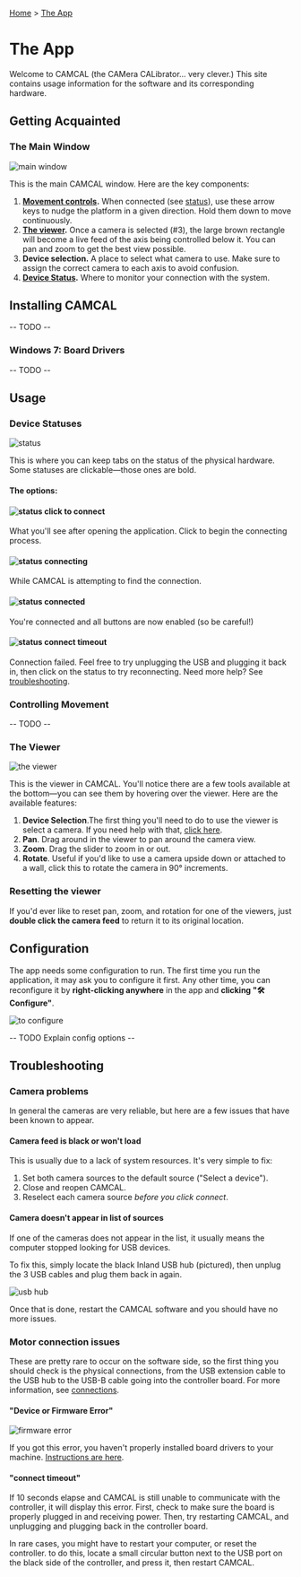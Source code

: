 [Home](./) > [The App](#)

# The App

Welcome to CAMCAL (the CAMera CALibrator... very clever.) This site contains usage information for the software and its corresponding hardware.

## Getting Acquainted

### The Main Window

![main window](img/lQ5eX5t.png)

This is the main CAMCAL window. Here are the key components:

1. **[Movement controls](#controlling-movement).** When connected (see [status](#device-statuses)), use these arrow keys to nudge the platform in a given direction. Hold them down to move continuously.
1. **[The viewer](#the-viewer).** Once a camera is selected (#3), the large brown rectangle will become a live feed of the axis being controlled below it. You can pan and zoom to get the best view possible.
1. **Device selection.** A place to select what camera to use. Make sure to assign the correct camera to each axis to avoid confusion.
1. **[Device Status](#device-statuses).** Where to monitor your connection with the system.

## Installing CAMCAL

-- TODO --

### Windows 7: Board Drivers

-- TODO --

## Usage

### Device Statuses

![status](img/pIQjlL4.png)

This is where you can keep tabs on the status of the physical hardware. Some statuses are clickable&mdash;those ones are bold.

#### The options:

#### ![status click to connect](img/0iDCY3F.png)

What you'll see after opening the application. Click to begin the connecting process.

#### ![status connecting](img/B9FYCLK.png)

While CAMCAL is attempting to find the connection.

#### ![status connected](img/V6Ph7SV.png)

You're connected and all buttons are now enabled (so be careful!)

#### ![status connect timeout](img/OSkpH0q.png)

Connection failed. Feel free to try unplugging the USB and plugging it back in, then click on the status to try reconnecting. Need more help? See [troubleshooting](#troubleshooting).

### Controlling Movement

-- TODO --

### The Viewer

![the viewer](img/viewer.png)

This is the viewer in CAMCAL. You'll notice there are a few tools available at the bottom&mdash;you can see them by hovering over the viewer. Here are the available features:

1. **Device Selection**.The first thing you'll need to do to use the viewer is select a camera. If you need help with that, [click here](using-camcal#choosing-camera-sources).
1. **Pan**. Drag around in the viewer to pan around the camera view.
1. **Zoom**. Drag the slider to zoom in or out.
1. **Rotate**. Useful if you'd like to use a camera upside down or attached to a wall, click this to rotate the camera in 90&deg; increments.

### Resetting the viewer

If you'd ever like to reset pan, zoom, and rotation for one of the viewers, just **double click the camera feed** to return it to its original location.

## Configuration

The app needs some configuration to run. The first time you run the application, it may ask you to configure it first. Any other time, you can reconfigure it by **right-clicking anywhere** in the app and **clicking "🛠 Configure"**.

![to configure](img/UrJpJ7H.png)

-- TODO Explain config options --

## Troubleshooting

### Camera problems

In general the cameras are very reliable, but here are a few issues that have been known to appear.

#### Camera feed is black or won't load

This is usually due to a lack of system resources. It's very simple to fix:

1. Set both camera sources to the default source ("Select a device").
1. Close and reopen CAMCAL.
1. Reselect each camera source _before you click connect_.

#### Camera doesn't appear in list of sources

If one of the cameras does not appear in the list, it usually means the computer stopped looking for USB devices.

To fix this, simply locate the black Inland USB hub (pictured), then unplug the 3 USB cables and plug them back in again.

![usb hub](img/usb-hub.png)

Once that is done, restart the CAMCAL software and you should have no more issues.

### Motor connection issues

These are pretty rare to occur on the software side, so the first thing you should check is the physical connections, from the USB extension cable to the USB hub to the USB-B cable going into the controller board. For more information, see [connections](electronics#connections).

#### "Device or Firmware Error"

![firmware error](img/conn-error.png)

If you got this error, you haven't properly installed board drivers to your machine. [Instructions are here](#windows-7-board-drivers).

#### "connect timeout"

If 10 seconds elapse and CAMCAL is still unable to communicate with the controller, it will display this error. First, check to make sure the board is properly plugged in and receiving power. Then, try restarting CAMCAL, and unplugging and plugging back in the controller board.

In rare cases, you might have to restart your computer, or reset the controller. to do this, locate a small circular button next to the USB port on the black side of the controller, and press it, then restart CAMCAL.
